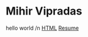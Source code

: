# Mihir Vipradas
hello world
/n
[HTML](https://mihdas.github.io/lol.html)
[Resume](https://mihdas.github.io/assgn.pdf)

